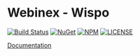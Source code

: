 # Webinex - Wispo

[![Build Status](https://dev.azure.com/siarheiskalaban/webinex/_apis/build/status%2F%5BWebinex%20-%20Wispo%5D%20-%20CI?branchName=master)](https://dev.azure.com/siarheiskalaban/webinex/_build/latest?definitionId=25&branchName=master) [![NuGet](https://img.shields.io/nuget/v/Webinex.Wispo?label=NuGet&logo=NuGet)](https://img.shields.io/nuget/v/Webinex.Wispo?label=NuGet&logo=NuGet) [![NPM](https://img.shields.io/npm/v/@webinex/wispo?logo=npm)](https://img.shields.io/npm/v/@webinex/wispo?logo=npm) [![LICENSE](https://img.shields.io/github/license/webinex/wispo?label=License)](https://img.shields.io/github/license/webinex/wispo?label=License) 

[Documentation](https://webinex.github.io/wispo/docs/getting-started)